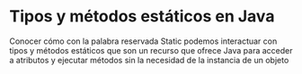 # Tipos y métodos estáticos en Java

Conocer cómo con la palabra reservada Static podemos interactuar con tipos y métodos estáticos que son un recurso que ofrece Java para acceder a atributos y ejecutar métodos sin la necesidad de la instancia de un objeto
